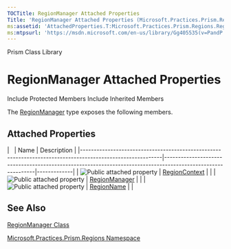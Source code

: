 ```yaml
---
TOCTitle: RegionManager Attached Properties
Title: 'RegionManager Attached Properties (Microsoft.Practices.Prism.Regions)'
ms:assetid: 'AttachedProperties.T:Microsoft.Practices.Prism.Regions.RegionManager'
ms:mtpsurl: 'https://msdn.microsoft.com/en-us/library/Gg405535(v=PandP.50)'
---
```


Prism Class Library

RegionManager Attached Properties
=================================

Include Protected Members
Include Inherited Members

The [RegionManager](https://msdn.microsoft.com/t:microsoft.practices.prism.regions.regionmanager) type exposes the following members.

Attached Properties
-------------------

<span id="attachedPropertyTableToggle"></span>
|                                                                                                           | Name                                                                                                        | Description |
|-----------------------------------------------------------------------------------------------------------|-------------------------------------------------------------------------------------------------------------|-------------|
| ![](https://msdn.microsoft.com/en-us/Gg405535.pubproperty(en-us,PandP.50).gif "Public attached property") | [RegionContext](https://msdn.microsoft.com/p:microsoft.practices.prism.regions.regionmanager.regioncontext) |             |
| ![](https://msdn.microsoft.com/en-us/Gg405535.pubproperty(en-us,PandP.50).gif "Public attached property") | [RegionManager](https://msdn.microsoft.com/p:microsoft.practices.prism.regions.regionmanager.regionmanager) |             |
| ![](https://msdn.microsoft.com/en-us/Gg405535.pubproperty(en-us,PandP.50).gif "Public attached property") | [RegionName](https://msdn.microsoft.com/p:microsoft.practices.prism.regions.regionmanager.regionname)       |             |

See Also
--------

<span id="seeAlsoToggle"></span>
[RegionManager Class](https://msdn.microsoft.com/t:microsoft.practices.prism.regions.regionmanager)

[Microsoft.Practices.Prism.Regions Namespace](https://msdn.microsoft.com/n:microsoft.practices.prism.regions)
